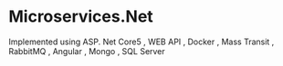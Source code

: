 # Microservices.Net
Implemented using ASP. Net Core5 , WEB API , Docker , Mass Transit , RabbitMQ , Angular , Mongo , SQL Server 
